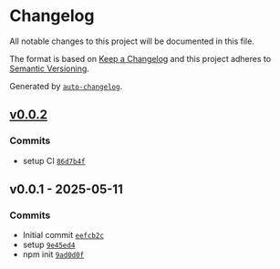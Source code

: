 # Changelog

All notable changes to this project will be documented in this file.

The format is based on [Keep a Changelog](https://keepachangelog.com/en/1.0.0/)
and this project adheres to [Semantic Versioning](https://semver.org/spec/v2.0.0.html).

Generated by [`auto-changelog`](https://github.com/CookPete/auto-changelog).

## [v0.0.2](https://github.com/substrate-system/css/compare/v0.0.1...v0.0.2)

### Commits

- setup CI [`86d7b4f`](https://github.com/substrate-system/css/commit/86d7b4fb45182e1b8fdf02aef770e00b9e05f884)

## v0.0.1 - 2025-05-11

### Commits

- Initial commit [`eefcb2c`](https://github.com/substrate-system/css/commit/eefcb2c84b8aaf1679346f83aeb1e93fa5818efb)
- setup [`9e45ed4`](https://github.com/substrate-system/css/commit/9e45ed4af75de7ddba431f7d4b2e96054975c345)
- npm init [`9ad0d0f`](https://github.com/substrate-system/css/commit/9ad0d0f04f4ad795137eef9b4fce95984342e4b7)
